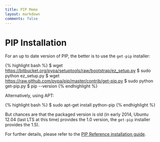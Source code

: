 ```yaml
---
title: PIP Memo
layout: markdown
comments: false
---
```

# PIP Installation

For an up to date version of PIP, the better is to use the `get-pip` installer:

{% highlight bash %}
$ wget https://bitbucket.org/pypa/setuptools/raw/bootstrap/ez_setup.py
$ sudo python ez_setup.py
$ wget https://raw.github.com/pypa/pip/master/contrib/get-pip.py
$ sudo python get-pip.py
$ pip --version
{% endhighlight %}

Alternatively, using APT:

{% highlight bash %}
$ sudo apt-get install python-pip
{% endhighlight %}

But chances are that the packaged version is old (in early 2014, Ubuntu 12.04 (last LTS at this time) provides the 1.0 version, the `get-pip` installer provides the 1.5).

For further details, please refer to the [PIP Reference installation guide](http://www.pip-installer.org/en/latest/installing.html).